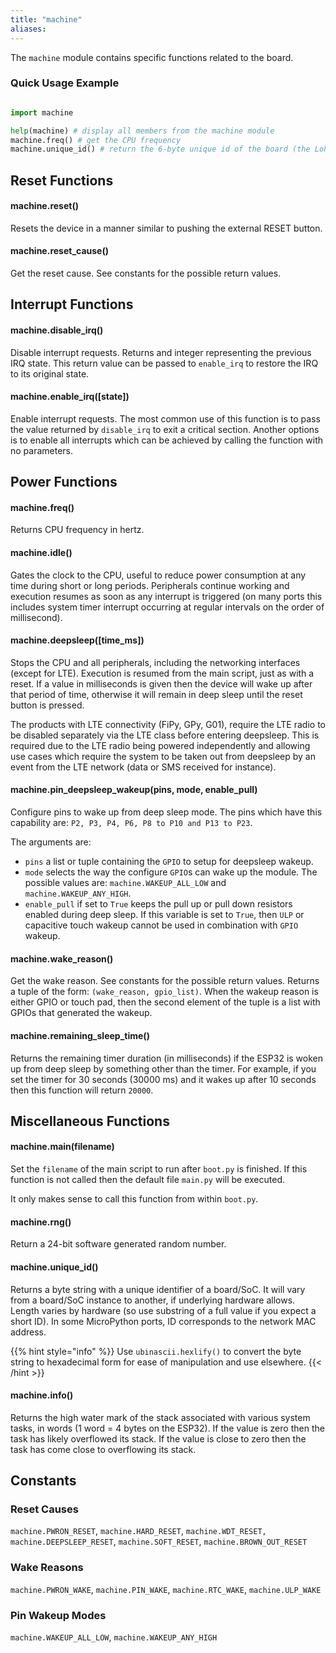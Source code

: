 ```yaml
---
title: "machine"
aliases:
---
```


The `machine` module contains specific functions related to the board.

### Quick Usage Example

```python

import machine

help(machine) # display all members from the machine module
machine.freq() # get the CPU frequency
machine.unique_id() # return the 6-byte unique id of the board (the LoPy's WiFi MAC address)
```

## Reset Functions

#### machine.reset()

Resets the device in a manner similar to pushing the external RESET button.

#### machine.reset\_cause()

Get the reset cause. See constants for the possible return values.

## Interrupt Functions

#### machine.disable\_irq()

Disable interrupt requests. Returns and integer representing the previous IRQ state. This return value can be passed to `enable_irq` to restore the IRQ to its original state.

#### machine.enable\_irq(\[state\])

Enable interrupt requests. The most common use of this function is to pass the value returned by `disable_irq` to exit a critical section. Another options is to enable all interrupts which can be achieved by calling the function with no parameters.

## Power Functions

#### machine.freq()

Returns CPU frequency in hertz.

#### machine.idle()

Gates the clock to the CPU, useful to reduce power consumption at any time during short or long periods. Peripherals continue working and execution resumes as soon as any interrupt is triggered (on many ports this includes system timer interrupt occurring at regular intervals on the order of millisecond).

#### machine.deepsleep(\[time\_ms\])

Stops the CPU and all peripherals, including the networking interfaces (except for LTE). Execution is resumed from the main script, just as with a reset. If a value in milliseconds is given then the device will wake up after that period of time, otherwise it will remain in deep sleep until the reset button is pressed.

The products with LTE connectivity (FiPy, GPy, G01), require the LTE radio to be disabled separately via the LTE class before entering deepsleep. This is required due to the LTE radio being powered independently and allowing use cases which require the system to be taken out from deepsleep by an event from the LTE network (data or SMS received for instance).

#### machine.pin\_deepsleep\_wakeup(pins, mode, enable\_pull)

Configure pins to wake up from deep sleep mode. The pins which have this capability are: `P2, P3, P4, P6, P8 to P10 and P13 to P23`.

The arguments are:

* `pins` a list or tuple containing the `GPIO` to setup for deepsleep wakeup.
* `mode` selects the way the configure `GPIO`s can wake up the module. The possible values are: `machine.WAKEUP_ALL_LOW` and `machine.WAKEUP_ANY_HIGH`.
* `enable_pull` if set to `True` keeps the pull up or pull down resistors enabled during deep sleep. If this variable is set to `True`, then `ULP` or capacitive touch wakeup cannot be used in combination with `GPIO` wakeup.

#### machine.wake\_reason()

Get the wake reason. See constants for the possible return values. Returns a tuple of the form: `(wake_reason, gpio_list)`. When the wakeup reason is either GPIO or touch pad, then the second element of the tuple is a list with GPIOs that generated the wakeup.

#### machine.remaining\_sleep\_time()

Returns the remaining timer duration (in milliseconds) if the ESP32 is woken up from deep sleep by something other than the timer. For example, if you set the timer for 30 seconds (30000 ms) and it wakes up after 10 seconds then this function will return `20000`.

## Miscellaneous Functions

#### machine.main(filename)

Set the `filename` of the main script to run after `boot.py` is finished. If this function is not called then the default file `main.py` will be executed.

It only makes sense to call this function from within `boot.py`.

#### machine.rng()

Return a 24-bit software generated random number.

#### machine.unique\_id()

Returns a byte string with a unique identifier of a board/SoC. It will vary from a board/SoC instance to another, if underlying hardware allows. Length varies by hardware (so use substring of a full value if you expect a short ID). In some MicroPython ports, ID corresponds to the network MAC address.

{{% hint style="info" %}}
Use `ubinascii.hexlify()` to convert the byte string to hexadecimal form for ease of manipulation and use elsewhere.
{{< /hint >}}

#### machine.info()

Returns the high water mark of the stack associated with various system tasks, in words (1 word = 4 bytes on the ESP32). If the value is zero then the task has likely overflowed its stack. If the value is close to zero then the task has come close to overflowing its stack.

## Constants

### Reset Causes

`machine.PWRON_RESET`, `machine.HARD_RESET`, `machine.WDT_RESET,` `machine.DEEPSLEEP_RESET`, `machine.SOFT_RESET`, `machine.BROWN_OUT_RESET`

### Wake Reasons

`machine.PWRON_WAKE`, `machine.PIN_WAKE`, `machine.RTC_WAKE`, `machine.ULP_WAKE`

### Pin Wakeup Modes

`machine.WAKEUP_ALL_LOW`, `machine.WAKEUP_ANY_HIGH`

